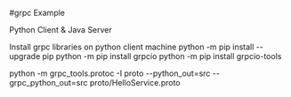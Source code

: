 #grpc Example

Python Client & Java Server

Install grpc libraries on python client machine
python -m pip install --upgrade pip
python -m pip install grpcio
python -m pip install grpcio-tools

python -m grpc_tools.protoc -I proto --python_out=src --grpc_python_out=src proto/HelloService.proto


